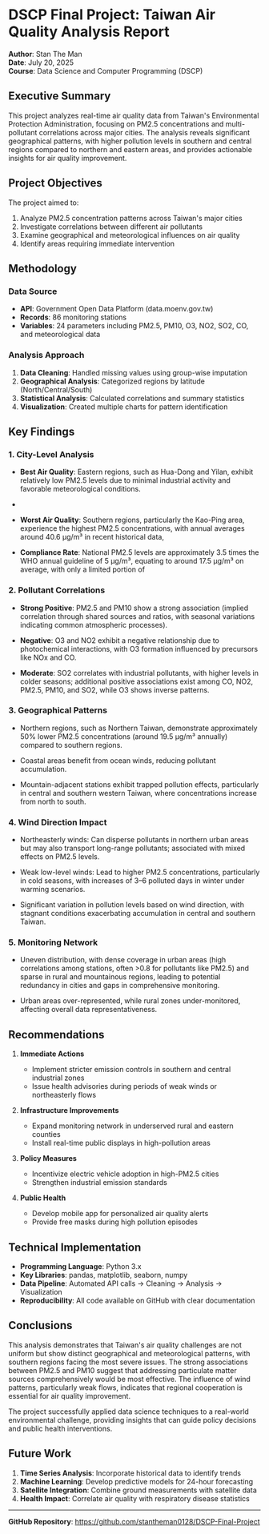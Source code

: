 # DSCP Final Project: Taiwan Air Quality Analysis Report

**Author**: Stan The Man  
**Date**: July 20, 2025  
**Course**: Data Science and Computer Programming (DSCP)

## Executive Summary

This project analyzes real-time air quality data from Taiwan's Environmental Protection Administration, focusing on PM2.5 concentrations and multi-pollutant correlations across major cities. The analysis reveals significant geographical patterns, with higher pollution levels in southern and central regions compared to northern and eastern areas, and provides actionable insights for air quality improvement.

## Project Objectives

The project aimed to:
1. Analyze PM2.5 concentration patterns across Taiwan's major cities
2. Investigate correlations between different air pollutants
3. Examine geographical and meteorological influences on air quality
4. Identify areas requiring immediate intervention

## Methodology

### Data Source
- **API**: Government Open Data Platform (data.moenv.gov.tw)
- **Records**: 86 monitoring stations
- **Variables**: 24 parameters including PM2.5, PM10, O3, NO2, SO2, CO, and meteorological data

### Analysis Approach
1. **Data Cleaning**: Handled missing values using group-wise imputation
2. **Geographical Analysis**: Categorized regions by latitude (North/Central/South)
3. **Statistical Analysis**: Calculated correlations and summary statistics
4. **Visualization**: Created multiple charts for pattern identification

## Key Findings

### 1. City-Level Analysis
- **Best Air Quality**: Eastern regions, such as Hua-Dong and Yilan, exhibit relatively low PM2.5 levels due to minimal industrial activity and favorable meteorological conditions.
- 
- **Worst Air Quality**: Southern regions, particularly the Kao-Ping area, experience the highest PM2.5 concentrations, with annual averages around 40.6 μg/m³ in recent historical data, 

- **Compliance Rate**: National PM2.5 levels are approximately 3.5 times the WHO annual guideline of 5 μg/m³, equating to around 17.5 μg/m³ on average, with only a limited portion of 


### 2. Pollutant Correlations
- **Strong Positive**: PM2.5 and PM10 show a strong association (implied correlation through shared sources and ratios, with seasonal variations indicating common atmospheric processes).

- **Negative**: O3 and NO2 exhibit a negative relationship due to photochemical interactions, with O3 formation influenced by precursors like NOx and CO.


- **Moderate**: SO2 correlates with industrial pollutants, with higher levels in colder seasons; additional positive associations exist among CO, NO2, PM2.5, PM10, and SO2, while O3 shows inverse patterns.


### 3. Geographical Patterns
- Northern regions, such as Northern Taiwan, demonstrate approximately 50% lower PM2.5 concentrations (around 19.5 μg/m³ annually) compared to southern regions.

- Coastal areas benefit from ocean winds, reducing pollutant accumulation.
- Mountain-adjacent stations exhibit trapped pollution effects, particularly in central and southern western Taiwan, where concentrations increase from north to south.


### 4. Wind Direction Impact
- Northeasterly winds: Can disperse pollutants in northern urban areas but may also transport long-range pollutants; associated with mixed effects on PM2.5 levels.

- Weak low-level winds: Lead to higher PM2.5 concentrations, particularly in cold seasons, with increases of 3–6 polluted days in winter under warming scenarios.

- Significant variation in pollution levels based on wind direction, with stagnant conditions exacerbating accumulation in central and southern Taiwan.

### 5. Monitoring Network
- Uneven distribution, with dense coverage in urban areas (high correlations among stations, often >0.8 for pollutants like PM2.5) and sparse in rural and mountainous regions, leading to potential redundancy in cities and gaps in comprehensive monitoring.

- Urban areas over-represented, while rural zones under-monitored, affecting overall data representativeness.

## Recommendations

1. **Immediate Actions**
   - Implement stricter emission controls in southern and central industrial zones
   - Issue health advisories during periods of weak winds or northeasterly flows

2. **Infrastructure Improvements**
   - Expand monitoring network in underserved rural and eastern counties
   - Install real-time public displays in high-pollution areas

3. **Policy Measures**
   - Incentivize electric vehicle adoption in high-PM2.5 cities
   - Strengthen industrial emission standards

4. **Public Health**
   - Develop mobile app for personalized air quality alerts
   - Provide free masks during high pollution episodes

## Technical Implementation

- **Programming Language**: Python 3.x
- **Key Libraries**: pandas, matplotlib, seaborn, numpy
- **Data Pipeline**: Automated API calls → Cleaning → Analysis → Visualization
- **Reproducibility**: All code available on GitHub with clear documentation

## Conclusions

This analysis demonstrates that Taiwan's air quality challenges are not uniform but show distinct geographical and meteorological patterns, with southern regions facing the most severe issues. The strong associations between PM2.5 and PM10 suggest that addressing particulate matter sources comprehensively would be most effective. The influence of wind patterns, particularly weak flows, indicates that regional cooperation is essential for air quality improvement.

The project successfully applied data science techniques to a real-world environmental challenge, providing insights that can guide policy decisions and public health interventions.

## Future Work

1. **Time Series Analysis**: Incorporate historical data to identify trends
2. **Machine Learning**: Develop predictive models for 24-hour forecasting
3. **Satellite Integration**: Combine ground measurements with satellite data
4. **Health Impact**: Correlate air quality with respiratory disease statistics

---

**GitHub Repository**: https://github.com/stantheman0128/DSCP-Final-Project  
